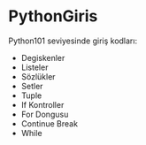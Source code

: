# PythonGiris
Python101 seviyesinde giriş kodları:
- Degiskenler
- Listeler
- Sözlükler
- Setler
- Tuple
- If Kontroller
- For Dongusu
- Continue Break
- While 
